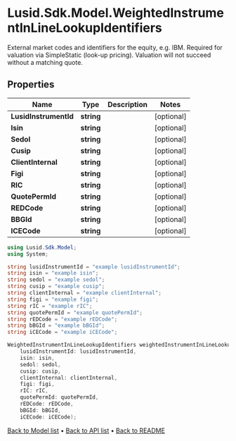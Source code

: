 # Lusid.Sdk.Model.WeightedInstrumentInLineLookupIdentifiers
External market codes and identifiers for the equity, e.g. IBM.  Required for valuation via SimpleStatic (look-up pricing).  Valuation will not succeed without a matching quote.

## Properties

Name | Type | Description | Notes
------------ | ------------- | ------------- | -------------
**LusidInstrumentId** | **string** |  | [optional] 
**Isin** | **string** |  | [optional] 
**Sedol** | **string** |  | [optional] 
**Cusip** | **string** |  | [optional] 
**ClientInternal** | **string** |  | [optional] 
**Figi** | **string** |  | [optional] 
**RIC** | **string** |  | [optional] 
**QuotePermId** | **string** |  | [optional] 
**REDCode** | **string** |  | [optional] 
**BBGId** | **string** |  | [optional] 
**ICECode** | **string** |  | [optional] 

```csharp
using Lusid.Sdk.Model;
using System;

string lusidInstrumentId = "example lusidInstrumentId";
string isin = "example isin";
string sedol = "example sedol";
string cusip = "example cusip";
string clientInternal = "example clientInternal";
string figi = "example figi";
string rIC = "example rIC";
string quotePermId = "example quotePermId";
string rEDCode = "example rEDCode";
string bBGId = "example bBGId";
string iCECode = "example iCECode";

WeightedInstrumentInLineLookupIdentifiers weightedInstrumentInLineLookupIdentifiersInstance = new WeightedInstrumentInLineLookupIdentifiers(
    lusidInstrumentId: lusidInstrumentId,
    isin: isin,
    sedol: sedol,
    cusip: cusip,
    clientInternal: clientInternal,
    figi: figi,
    rIC: rIC,
    quotePermId: quotePermId,
    rEDCode: rEDCode,
    bBGId: bBGId,
    iCECode: iCECode);
```

[Back to Model list](../README.md#documentation-for-models) &#8226; [Back to API list](../README.md#documentation-for-api-endpoints) &#8226; [Back to README](../README.md)

